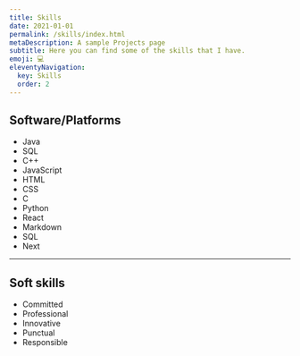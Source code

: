 ```yaml
---
title: Skills
date: 2021-01-01
permalink: /skills/index.html
metaDescription: A sample Projects page
subtitle: Here you can find some of the skills that I have.
emoji: 💻
eleventyNavigation:
  key: Skills
  order: 2
---
```



## Software/Platforms
- Java
- SQL
- C++
- JavaScript
- HTML
- CSS
- C
- Python
- React
- Markdown
- SQL
- Next


---
## Soft skills

- Committed
- Professional
- Innovative
- Punctual
- Responsible
